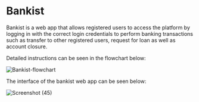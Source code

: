 # Bankist

Bankist is a web app that allows registered users to access the platform by logging in with the correct login credentials to perform banking transactions such as transfer to other registered users, request for loan as well as account closure.

Detailed instructions can be seen in the flowchart below:



![Bankist-flowchart](https://user-images.githubusercontent.com/93651960/196291431-e4cd15b0-2f6a-4f1c-a212-64f6db174b61.png)


The interface of the bankist web app can be seen below:



![Screenshot (45)](https://user-images.githubusercontent.com/93651960/196291800-7092298f-13e3-46d2-bff5-15216700e0ce.png)
